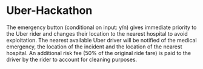 # Uber-Hackathon
The emergency button (conditional on input: y/n) gives immediate priority to the Uber rider and changes their location to the nearest hospital to avoid exploitation.
The nearest available Uber driver will be notified of the medical emergency, the location of the incident and the location of the nearest hospital.
An additional risk fee (50% of the original ride fare) is paid to the driver by the rider to account for cleaning purposes.
